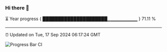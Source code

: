 ### Hi there 👋

⏳ Year progress { █████████████████████▁▁▁▁▁▁▁▁▁ } 71.11 %

---

⏰ Updated on Tue, 17 Sep 2024 06:17:24 GMT

![Progress Bar CI](https://github.com/liununu/liununu/workflows/Progress%20Bar%20CI/badge.svg)
